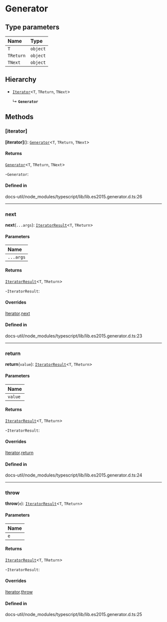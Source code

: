 # Generator

## Type parameters

| Name | Type |
| :------ | :------ |
| `T` | `object` |
| `TReturn` | `object` |
| `TNext` | `object` |

## Hierarchy

- [`Iterator`](Iterator.md)<`T`, `TReturn`, `TNext`\>

  ↳ **`Generator`**

## Methods

### [iterator]

**[iterator]**(): [`Generator`](Generator.md)<`T`, `TReturn`, `TNext`\>

#### Returns

[`Generator`](Generator.md)<`T`, `TReturn`, `TNext`\>

-`Generator`: 

#### Defined in

docs-util/node_modules/typescript/lib/lib.es2015.generator.d.ts:26

___

### next

**next**(`...args`): [`IteratorResult`](../index.md#iteratorresult)<`T`, `TReturn`\>

#### Parameters

| Name |
| :------ |
| `...args` | [] \| [`TNext`] |

#### Returns

[`IteratorResult`](../index.md#iteratorresult)<`T`, `TReturn`\>

-`IteratorResult`: 

#### Overrides

[Iterator](Iterator.md).[next](Iterator.md#next)

#### Defined in

docs-util/node_modules/typescript/lib/lib.es2015.generator.d.ts:23

___

### return

**return**(`value`): [`IteratorResult`](../index.md#iteratorresult)<`T`, `TReturn`\>

#### Parameters

| Name |
| :------ |
| `value` | `TReturn` |

#### Returns

[`IteratorResult`](../index.md#iteratorresult)<`T`, `TReturn`\>

-`IteratorResult`: 

#### Overrides

[Iterator](Iterator.md).[return](Iterator.md#return)

#### Defined in

docs-util/node_modules/typescript/lib/lib.es2015.generator.d.ts:24

___

### throw

**throw**(`e`): [`IteratorResult`](../index.md#iteratorresult)<`T`, `TReturn`\>

#### Parameters

| Name |
| :------ |
| `e` | `any` |

#### Returns

[`IteratorResult`](../index.md#iteratorresult)<`T`, `TReturn`\>

-`IteratorResult`: 

#### Overrides

[Iterator](Iterator.md).[throw](Iterator.md#throw)

#### Defined in

docs-util/node_modules/typescript/lib/lib.es2015.generator.d.ts:25

